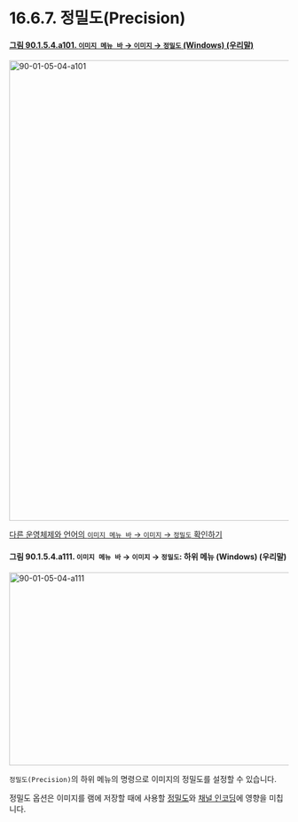 # 16.6.7. 정밀도(Precision)

<a id="90-01-05-04-a101"></a>

#### [그림 90.1.5.4.a101. `이미지 메뉴 바` → `이미지` → `정밀도` (Windows) (우리말)](./90-01-05-04-precision.md#90-01-05-04-a101)
<img width="688" height="830" alt="90-01-05-04-a101" src="https://github.com/user-attachments/assets/25ba0f90-77bb-4383-8906-2effa28ce6d5" />

[다른 운영체제와 언어의 `이미지 메뉴 바` → `이미지` → `정밀도` 확인하기](./90-01-05-04-precision.md#90-01-05-04-a102)

<a id="90-01-05-04-a111"></a>

#### 그림 90.1.5.4.a111. `이미지 메뉴 바` → `이미지` → `정밀도`: 하위 메뉴 (Windows) (우리말)
<img width="568" height="348" alt="90-01-05-04-a111" src="https://github.com/user-attachments/assets/d8cd0045-f68f-4060-9aca-22502908a79e" />

`정밀도(Precision)`의 하위 메뉴의 명령으로 이미지의 정밀도를 설정할 수 있습니다.

정밀도 옵션은 이미지를 램에 저장할 때에 사용할 [정밀도](./16-06-07-02-01-precision_options.md)와 [채널 인코딩](./16-06-07-02-02-channel_encoding_options.md)에 영향을 미칩니다.
